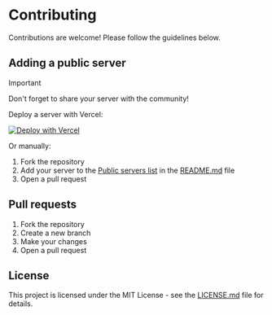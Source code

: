 # Contributing

Contributions are welcome! Please follow the guidelines below.

## Adding a public server

> [!IMPORTANT]
> Don't forget to share your server with the community!

Deploy a server with Vercel:

[![Deploy with Vercel](https://vercel.com/button)](https://vercel.com/new/clone?repository-url=https%3A%2F%2Fgithub.com%2FNatoune%2FSpotifyMobileLyricsAPI&env=SP_DC&envDescription=SP_DC%20cookie%20to%20authenticate%20against%20Spotify%20in%20order%20to%20have%20access%20to%20the%20required%20services.&envLink=https%3A%2F%2Fgithub.com%2Fakashrchandran%2Fsyrics%2Fwiki%2FFinding-sp_dc&project-name=spotify-mobile-lyrics-api&repository-name=SpotifyMobileLyricsAPI)

Or manually:

1. Fork the repository
2. Add your server to the [Public servers list](README.md#public-servers-list) in the [README.md](README.md) file
3. Open a pull request

## Pull requests

1. Fork the repository
2. Create a new branch
3. Make your changes
4. Open a pull request

## License

This project is licensed under the MIT License - see the [LICENSE.md](LICENSE.md) file for details.
